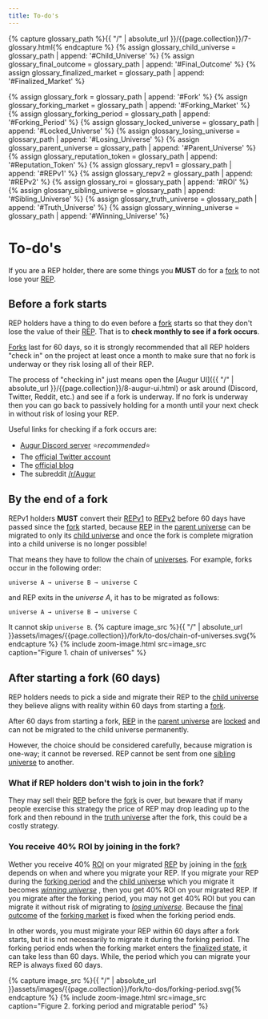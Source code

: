 ```yaml
---
title: To-do's
---
```

{% capture glossary_path %}{{ "/" | absolute_url }}/{{page.collection}}/7-glossary.html{% endcapture %}
{% assign glossary_child_universe = glossary_path | append: '#Child_Universe' %}
{% assign glossary_final_outcome = glossary_path | append: '#Final_Outcome' %}
{% assign glossary_finalized_market = glossary_path | append: '#Finalized_Market' %}

{% assign glossary_fork = glossary_path | append: '#Fork' %}
{% assign glossary_forking_market = glossary_path | append: '#Forking_Market' %}
{% assign glossary_forking_period = glossary_path | append: '#Forking_Period' %}
{% assign glossary_locked_universe = glossary_path | append: '#Locked_Universe' %}
{% assign glossary_losing_universe = glossary_path | append: '#Losing_Universe' %}
{% assign glossary_parent_universe = glossary_path | append: '#Parent_Universe' %}
{% assign glossary_reputation_token = glossary_path | append: '#Reputation_Token' %}
{% assign glossary_repv1 = glossary_path | append: '#REPv1' %}
{% assign glossary_repv2 = glossary_path | append: '#REPv2' %}
{% assign glossary_roi = glossary_path | append: '#ROI' %}
{% assign glossary_sibling_universe = glossary_path | append: '#Sibling_Universe' %}
{% assign glossary_truth_universe = glossary_path | append: '#Truth_Universe' %}
{% assign glossary_winning_universe = glossary_path | append: '#Winning_Universe' %}

# To-do's
If you are a REP holder, there are some things you **MUST** do for a [fork]({{glossary_fork}}) to not lose your [REP]({{glossary_reputation_token}}).

## Before a fork starts
REP holders have a thing to do even before a [fork]({{glossary_fork}}) starts so that they don't lose the value of their [REP]({{glossary_reputation_token}}). That is to **check monthly to see if a fork occurs**.

[Forks]({{glossary_fork}}) last for 60 days, so it is strongly recommended that all REP holders "check in" on the project at least once a month to make sure that no fork is underway or they risk losing all of their REP.

The process of "checking in" just means open the [Augur UI]({{ "/" | absolute_url }}/{{page.collection}}/8-augur-ui.html) or ask around (Discord, Twitter, Reddit, etc.) and see if a fork is underway. If no fork is underway then you can go back to passively holding for a month until your next check in without risk of losing your REP.

Useful links for checking if a fork occurs are:
 - [Augur Discord server](https://discord.gg/guXC9Bd4)  ⭐*recommended*⭐
 - The [official Twitter account](https://twitter.com/augurproject)
 - The [official blog](https://augur.net/blog)
 - The subreddit [/r/Augur](https://www.reddit.com/r/Augur/)

## By the end of a fork
REPv1 holders **MUST** convert their [REPv1]({{glossary_repv1}}) to [REPv2]({{glossary_repv2}}) before 60 days have passed since the [fork]({{glossary_fork}}) started, because [REP]({{glossary_reputation_token}}) in the [parent universe]({{glossary_parent_universe}}) can be migrated to only its [child universe]({{glossary_child_universe}}) and once the fork is complete migration into a child universe is no longer possible!

That means they have to follow the chain of [universes]({{glossary_universe}}). For example, forks occur in the following order:
```
universe A → universe B → universe C
```
and REP exits in the *universe A*, it has to be migrated as follows: 
```
universe A → universe B → universe C
```
It cannot skip `universe B`.
{% capture image_src %}{{ "/" | absolute_url }}assets/images/{{page.collection}}/fork/to-dos/chain-of-universes.svg{% endcapture %}
{% include zoom-image.html src=image_src caption="Figure 1. chain of universes" %}

## After starting a fork (60 days)
REP holders needs to pick a side and migrate their REP to the [child universe]({{glossary_child_universe}}) they believe aligns with reality within 60 days from starting a [fork]({{glossary_fork}}).

After 60 days from starting a fork, [REP]({{glossary_reputation_token}}) in the [parent universe]({{glossary_parent_universe}}) are [locked]({{glossary_locked_universe}}) and can not be migrated to the child universe permanently.

However, the choice should be considered carefully, because migration is one-way; it cannot be reversed. REP cannot be sent from one [sibling universe]({{glossary_sibling_universe}}]) to another.

### What if REP holders don't wish to join in the fork?
They may sell their [REP]({{glossary_reputation_token}}) before the [fork]({{glossary_fork}}) is over, but beware that if many people exercise this strategy the price of REP may drop leading up to the fork and then rebound in the [truth universe]({{glossary_truth_universe}}) after the fork, this could be a costly strategy.

### You receive 40% ROI by joining in the fork?
Wether you receive 40% [ROI]({{glossary_roi}}) on your migrated [REP]({{glossary_reputation_token}}) by joining in the [fork]({{glossary_fork}}) depends on when and where you migrate your REP. If you migrate your REP during the [forking period]({{glossary_forking_period}}) and the [child universe]({{glossary_child_universe}}) which you migrate it becomes [*winning universe*]({{glossary_winning_universe}}) , then you get 40% ROI on your migrated REP. If you migrate after the forking period, you may not get 40% ROI but you can migrate it without risk of migrating to [*losing universe*]({{glossary_losing_universe}}). Because the [final outcome]({{glossary_final_outcome}}) of the [forking market]({{glossary_forking_market}}) is fixed when the forking period ends.

In other words, you must migirate your REP within 60 days after a fork starts, but it is not necessarily to migrate it during the forking period. The forking period ends when the forking market enters the [finalized state]({{glossary_finalized_market}}), it can take less than 60 days. While, the period which you can migrate your REP is always fixed 60 days.

{% capture image_src %}{{ "/" | absolute_url }}assets/images/{{page.collection}}/fork/to-dos/forking-period.svg{% endcapture %}
{% include zoom-image.html src=image_src caption="Figure 2. forking period and migratable period" %}
